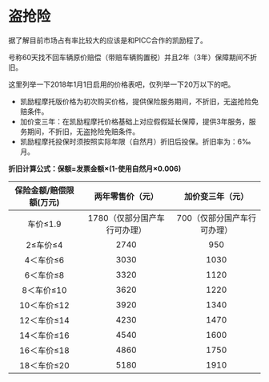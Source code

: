 # 盗抢险

据了解目前市场占有率比较大的应该是和PICC合作的凯励程了。

号称60天找不回车辆原价赔偿（带赔车辆购置税）并且2年（3年）保障期间不折旧。

这里列举一下2018年1月1日启用的价格表吧，仅列举一下20万以下的吧。

- 凯励程摩托版价格为初次购买价格，提供保险服务期间，不折旧，无盗抢险免赔条件。
- 加价变三年：在凯励程摩托价格基础上对应假假延长保障，提供3年服务，服务期间，不折旧，无盗抢险免赔条件。
- 凯励程摩托投保时须按照实际年限（自然月）折旧后投保。折旧率为：6‰月。

**折旧计算公式：保额=发票金额×(1-使用自然月×0.006)**

| 保险金额/赔偿限额(万元) |       两年零售价（元）       |      加价变三年（元）       |
| :---------------------: | :--------------------------: | :-------------------------: |
|        车价≤1.9         | 1780（仅部分国产车行可办理） | 700（仅部分国产车行可办理） |
|        2≤车价≤4         |             2740             |             950             |
|        4＜车价≤6        |             3030             |            1030             |
|        6＜车价≤8        |             3320             |            1120             |
|       8＜车价≤10        |             3620             |            1220             |
|       10＜车价≤12       |             3920             |            1340             |
|       12＜车价≤14       |             4230             |            1470             |
|       14＜车价≤16       |             4540             |            1600             |
|       16＜车价≤18       |             4860             |            1750             |
|       18＜车价≤20       |             5180             |            1910             |